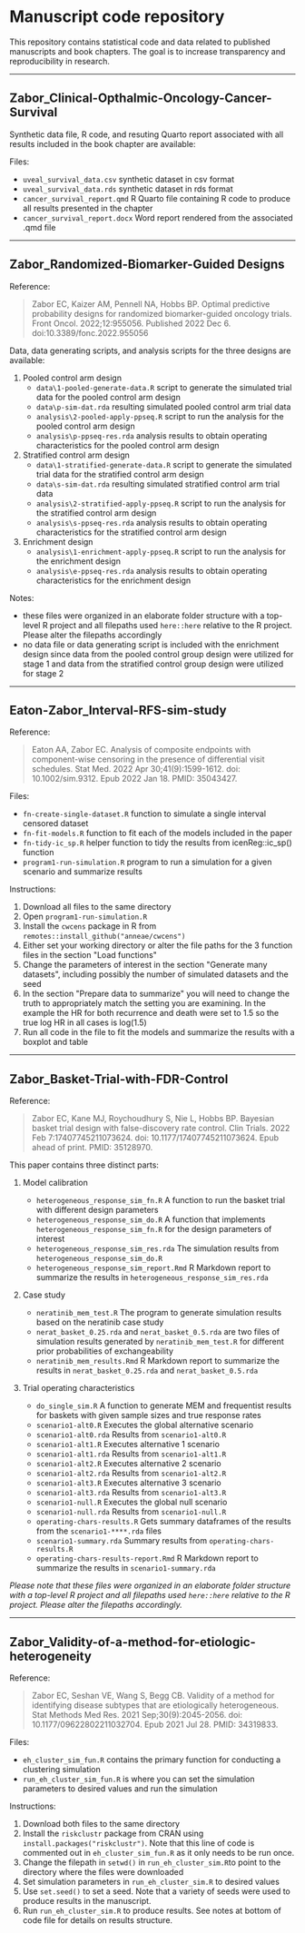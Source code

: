 # Manuscript code repository

This repository contains statistical code and data related to published manuscripts and book chapters. The goal is to increase transparency and reproducibility in research.

***

## Zabor_Clinical-Opthalmic-Oncology-Cancer-Survival

Synthetic data file, R code, and resuting Quarto report associated with all results included in the book chapter are available:

Files:

- `uveal_survival_data.csv` synthetic dataset in csv format
- `uveal_survival_data.rds` synthetic dataset in rds format
- `cancer_survival_report.qmd` R Quarto file containing R code to produce all results presented in the chapter
- `cancer_survival_report.docx` Word report rendered from the associated .qmd file

***

## Zabor_Randomized-Biomarker-Guided Designs

Reference:
> Zabor EC, Kaizer AM, Pennell NA, Hobbs BP. Optimal predictive probability designs for randomized biomarker-guided oncology trials. Front Oncol. 2022;12:955056. Published 2022 Dec 6. doi:10.3389/fonc.2022.955056

Data, data generating scripts, and analysis scripts for the three designs are available:

1. Pooled control arm design
    - `data\1-pooled-generate-data.R` script to generate the simulated trial data for the pooled control arm design
    - `data\p-sim-dat.rda` resulting simulated pooled control arm trial data
    - `analysis\2-pooled-apply-ppseq.R` script to run the analysis for the pooled control arm design
    - `analysis\p-ppseq-res.rda` analysis results to obtain operating characteristics for the pooled control arm design
2. Stratified control arm design
    - `data\1-stratified-generate-data.R` script to generate the simulated trial data for the stratified control arm design
    - `data\s-sim-dat.rda` resulting simulated stratified control arm trial data
    - `analysis\2-stratified-apply-ppseq.R` script to run the analysis for the stratified control arm design
    - `analysis\s-ppseq-res.rda` analysis results to obtain operating characteristics for the stratified control arm design
3. Enrichment design
    - `analysis\1-enrichment-apply-ppseq.R` script to run the analysis for the enrichment design
    - `analysis\e-ppseq-res.rda` analysis results to obtain operating characteristics for the enrichment design

Notes:
- these files were organized in an elaborate folder structure with a top-level R project and all filepaths used `here::here` relative to the R project. Please alter the filepaths accordingly
- no data file or data generating script is included with the enrichment design since data from the pooled control group design were utilized for stage 1 and data from the stratified control group design were utilized for stage 2

***

## Eaton-Zabor_Interval-RFS-sim-study

Reference:
> Eaton AA, Zabor EC. Analysis of composite endpoints with component-wise censoring in the presence of differential visit schedules. Stat Med. 2022 Apr 30;41(9):1599-1612. doi: 10.1002/sim.9312. Epub 2022 Jan 18. PMID: 35043427.

Files:

- `fn-create-single-dataset.R` function to simulate a single interval censored dataset
- `fn-fit-models.R` function to fit each of the models included in the paper
- `fn-tidy-ic_sp.R` helper function to tidy the results from icenReg::ic_sp() function
- `program1-run-simulation.R` program to run a simulation for a given scenario and summarize results

Instructions:
1. Download all files to the same directory
2. Open `program1-run-simulation.R`
3. Install the `cwcens` package in R from `remotes::install_github("anneae/cwcens")`
4. Either set your working directory or alter the file paths for the 3 function files in the section "Load functions"
5. Change the parameters of interest in the section "Generate many datasets", including possibly the number of simulated datasets and the seed
6. In the section "Prepare data to summarize" you will need to change the truth to appropriately match the setting you are examining. In the example the HR for both recurrence and death were set to 1.5 so the true log HR in all cases is log(1.5)
7. Run all code in the file to fit the models and summarize the results with a boxplot and table

***

## Zabor_Basket-Trial-with-FDR-Control

Reference:
> Zabor EC, Kane MJ, Roychoudhury S, Nie L, Hobbs BP. Bayesian basket trial design with false-discovery rate control. Clin Trials. 2022 Feb 7:17407745211073624. doi: 10.1177/17407745211073624. Epub ahead of print. PMID: 35128970.

This paper contains three distinct parts:

1. Model calibration
    - `heterogeneous_response_sim_fn.R` A function to run the basket trial with different design parameters
    - `heterogeneous_response_sim_do.R` A function that implements `heterogeneous_response_sim_fn.R` for the design parameters of interest
    - `heterogeneous_response_sim_res.rda` The simulation results from `heterogeneous_response_sim_do.R`
    - `heterogeneous_response_sim_report.Rmd` R Markdown report to summarize the results in `heterogeneous_response_sim_res.rda`
    
2. Case study
    - `neratinib_mem_test.R` The program to generate simulation results based on the neratinib case study
    - `nerat_basket_0.25.rda` and `nerat_basket_0.5.rda` are two files of simulation results generated by `neratinib_mem_test.R` for different prior probabilities of exchangeability
    - `neratinib_mem_results.Rmd` R Markdown report to summarize the results in `nerat_basket_0.25.rda` and `nerat_basket_0.5.rda`
    
3. Trial operating characteristics
    - `do_single_sim.R` A function to generate MEM and frequentist results for baskets with given sample sizes and true response rates
    - `scenario1-alt0.R` Executes the global alternative scenario
    - `scenario1-alt0.rda` Results from `scenario1-alt0.R`
    - `scenario1-alt1.R` Executes alternative 1 scenario
    - `scenario1-alt1.rda` Results from `scenario1-alt1.R`
    - `scenario1-alt2.R` Executes alternative 2 scenario
    - `scenario1-alt2.rda` Results from `scenario1-alt2.R`
    - `scenario1-alt3.R` Executes alternative 3 scenario
    - `scenario1-alt3.rda` Results from `scenario1-alt3.R`
    - `scenario1-null.R` Executes the global null scenario
    - `scenario1-null.rda` Results from `scenario1-null.R`
    - `operating-chars-results.R` Gets summary dataframes of the results from the `scenario1-****.rda` files
    - `scenario1-summary.rda` Summary results from `operating-chars-results.R`
    - `operating-chars-results-report.Rmd` R Markdown report to summarize the results in `scenario1-summary.rda`
    
*Please note that these files were organized in an elaborate folder structure with a top-level R project and all filepaths used `here::here` relative to the R project. Please alter the filepaths accordingly.*

***

## Zabor_Validity-of-a-method-for-etiologic-heterogeneity

Reference:
> Zabor EC, Seshan VE, Wang S, Begg CB. Validity of a method for identifying disease subtypes that are etiologically heterogeneous. Stat Methods Med Res. 2021 Sep;30(9):2045-2056. doi: 10.1177/09622802211032704. Epub 2021 Jul 28. PMID: 34319833.

Files:

- `eh_cluster_sim_fun.R` contains the primary function for conducting a clustering simulation
- `run_eh_cluster_sim_fun.R` is where you can set the simulation parameters to desired values and run the simulation

Instructions:

1. Download both files to the same directory
2. Install the `riskclustr` package from CRAN using `install.packages("riskclustr")`. Note that this line of code is commented out in `eh_cluster_sim_fun.R` as it only needs to be run once.
3. Change the filepath in `setwd()` in `run_eh_cluster_sim.R`to point to the directory where the files were downloaded
4. Set simulation parameters in `run_eh_cluster_sim.R` to desired values 
5. Use `set.seed()` to set a seed. Note that a variety of seeds were used to produce results in the manuscript.
6. Run `run_eh_cluster_sim.R` to produce results. See notes at bottom of code file for details on results structure.
